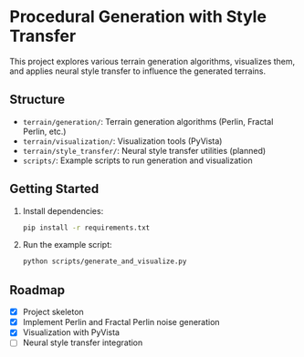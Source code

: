 # Procedural Generation with Style Transfer 

This project explores various terrain generation algorithms, visualizes them, and applies neural style transfer to influence the generated terrains.

## Structure
- `terrain/generation/`: Terrain generation algorithms (Perlin, Fractal Perlin, etc.)
- `terrain/visualization/`: Visualization tools (PyVista)
- `terrain/style_transfer/`: Neural style transfer utilities (planned)
- `scripts/`: Example scripts to run generation and visualization

## Getting Started
1. Install dependencies:
   ```bash
   pip install -r requirements.txt
   ```
2. Run the example script:
   ```bash
   python scripts/generate_and_visualize.py
   ```

## Roadmap
- [x] Project skeleton
- [x] Implement Perlin and Fractal Perlin noise generation
- [x] Visualization with PyVista
- [ ] Neural style transfer integration
